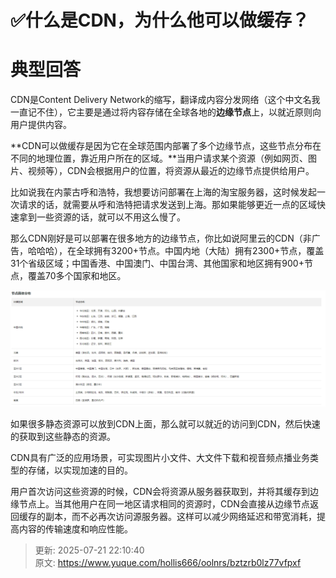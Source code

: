 # ✅什么是CDN，为什么他可以做缓存？

# 典型回答


CDN是Content Delivery Network的缩写，翻译成内容分发网络（这个中文名我一直记不住），它主要是通过将内容存储在全球各地的**边缘节点**上，以就近原则向用户提供内容。



**CDN可以做缓存是因为它在全球范围内部署了多个边缘节点，这些节点分布在不同的地理位置，靠近用户所在的区域。**当用户请求某个资源（例如网页、图片、视频等），CDN会根据用户的位置，将资源从最近的边缘节点提供给用户。



比如说我在内蒙古呼和浩特，我想要访问部署在上海的淘宝服务器，这时候发起一次请求的话，就需要从呼和浩特把请求发送到上海。那如果能够更近一点的区域快速拿到一些资源的话，就可以不用这么慢了。



那么CDN刚好是可以部署在很多地方的边缘节点，你比如说阿里云的CDN（非广告，哈哈哈），在全球拥有3200+节点。中国内地（大陆）拥有2300+节点，覆盖31个省级区域；中国香港、中国澳门、中国台湾、其他国家和地区拥有900+节点，覆盖70多个国家和地区。



![1685247503762-461d1a9f-4c3c-4e7b-b296-ee2be0bf63ae.png](./img/EsUej7zWgUp0x9I8/1685247503762-461d1a9f-4c3c-4e7b-b296-ee2be0bf63ae-851899.png)



如果很多静态资源可以放到CDN上面，那么就可以就近的访问到CDN，然后快速的获取到这些静态的资源。



CDN具有广泛的应用场景，可实现图片小文件、大文件下载和视音频点播业务类型的存储，以实现加速的目的。



用户首次访问这些资源的时候，CDN会将资源从服务器获取到，并将其缓存到边缘节点上。当其他用户在同一地区请求相同的资源时，CDN会直接从边缘节点返回缓存的副本，而不必再次访问源服务器。这样可以减少网络延迟和带宽消耗，提高内容的传输速度和响应性能。







> 更新: 2025-07-21 22:10:40  
> 原文: <https://www.yuque.com/hollis666/oolnrs/bztzrb0lz77vfpxf>